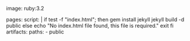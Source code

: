 image: ruby:3.2

pages:
  script: |
    if test -f "index.html"; then
      gem install jekyll
      jekyll build -d public
    else
      echo "No index.html file found, this file is required."
      exit
    fi
  artifacts:
    paths:
      - public
